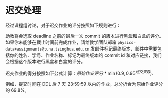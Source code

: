 # 迟交处理

经过课程组讨论，对于迟交作业的评分按照如下规则进行：

助教将会选取 deadline 之前的最后一次 commit 的版本进行黑盒和白盒的评分。如果你未能够在截止时间前完成作业，请给教学团队邮箱 `physics-data+assignments@tuna.tsinghua.edu.cn` 发邮件标记最终版本，邮件中需要包括你的姓名、学号、作业名称、标记为最终版本的 commit id 和对应链接，我们会根据这个版本进行黑盒和白盒的评分。

迟交作业的得分按照如下公式计算：$原始作业评分 * \min(0.9, 0.95^{迟交天数})$.

例如，提交时间在 DDL 后 7 天 23:59:59 以内的作业，总分折合为原始作业评分的 $69.8\%$。

